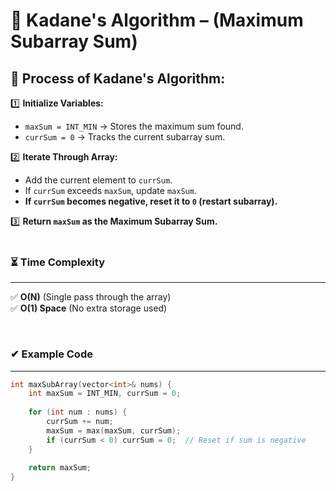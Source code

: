 # **📌 Kadane's Algorithm  – (Maximum Subarray Sum)**  

## **🔹 Process of Kadane's Algorithm:**  
1️⃣ **Initialize Variables:**  
   - `maxSum = INT_MIN` → Stores the maximum sum found.  
   - `currSum = 0` → Tracks the current subarray sum.  

2️⃣ **Iterate Through Array:**  
   - Add the current element to `currSum`.  
   - If `currSum` exceeds `maxSum`, update `maxSum`.  
   - **If `currSum` becomes negative, reset it to `0` (restart subarray).**  

3️⃣ **Return `maxSum` as the Maximum Subarray Sum.**  
<br>

### **⏳ Time Complexity**  
---
✅ **O(N)** (Single pass through the array)  
✅ **O(1) Space** (No extra storage used)  

<br>

### **✔ Example Code**
---
```cpp
int maxSubArray(vector<int>& nums) {
    int maxSum = INT_MIN, currSum = 0;
    
    for (int num : nums) {
        currSum += num;
        maxSum = max(maxSum, currSum);
        if (currSum < 0) currSum = 0;  // Reset if sum is negative
    }
    
    return maxSum;
}
```

